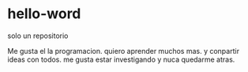 # hello-word
solo un repositorio

Me gusta el la programacion. quiero aprender muchos mas. y conpartir ideas con todos.
me gusta estar investigando  y nuca quedarme atras.
